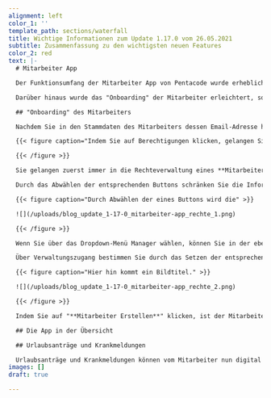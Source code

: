 ```yaml
---
alignment: left
color_1: ''
template_path: sections/waterfall
title: Wichtige Informationen zum Update 1.17.0 vom 26.05.2021
subtitle: Zusammenfassung zu den wichtigsten neuen Features
color_2: red
text: |-
  # Mitarbeiter App

  Der Funktionsumfang der Mitarbeiter App von Pentacode wurde erheblich erweitert und bietet nun die Möglichkeit, digital Urlaubsanträge zu stellen und Krankmeldungen einzureichen.

  Darüber hinaus wurde das "Onboarding" der Mitarbeiter erleichtert, sowie der Bereich "Zugänge & Rechte" neu organisiert.

  ## "Onboarding" des Mitarbeiters

  Nachdem Sie in den Stammdaten des Mitarbeiters dessen Email-Adresse hinterlegt haben, haben Sie unter "Zugänge & Rechte" die Möglichkeit, Mitarbeiter zur Nutzung der App einzuladen.

  {{< figure caption="Indem Sie auf Berechtigungen klicken, gelangen Sie zur Rechteverwaltung" >}}![](/uploads/blog_update_1-17-0_mitarbeiter-app_ma-app-einrichten_2.png)

  {{< /figure >}}

  Sie gelangen zuerst immer in die Rechteverwaltung eines **Mitarbeiters** und dessen **Mitarbeiterzugang**.

  Durch das Abwählen der entsprechenden Buttons schränken Sie die Informationen ein, die für den Mitarbeiter in der App ersichtlich sind.

  {{< figure caption="Durch Abwählen der eines Buttons wird die" >}}

  ![](/uploads/blog_update_1-17-0_mitarbeiter-app_rechte_1.png)

  {{< /figure >}}

  Wenn Sie über das Dropdown-Menü Manager wählen, können Sie in der eben beschriebenen Weise die Informationen in dessen App einschränken.

  Über Verwaltungszugang bestimmen Sie durch das Setzen der entsprechenden Buttons, in welche Bereiche und dort in welchem Umfang der Mitarbeiter mit Management-Aufgaben Zugang zur Datenbank erhält (und z.B. Dienstpläne schreiben kann).

  {{< figure caption="Hier hin kommt ein Bildtitel." >}}

  ![](/uploads/blog_update_1-17-0_mitarbeiter-app_rechte_2.png)

  {{< /figure >}}

  Indem Sie auf "**Mitarbeiter Erstellen**" klicken, ist der Mitarbeiter im System angelegt und erhält gleichzeitig eine Email, in der er aufgefordert wird, sich in der App anzumelden

  ## Die App in der Übersicht

  ## Urlaubsanträge und Krankmeldungen

  Urlaubsanträge und Krankmeldungen können vom Mitarbeiter nun digital eingereicht und im Fall der Urlaubsanträge vom Administrator genehmigt oder abgelehnt werden.
images: []
draft: true

---
```

